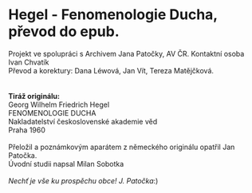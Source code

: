 <h1>Hegel - Fenomenologie Ducha, převod do epub.</h1> 
Projekt ve spolupráci s Archivem Jana Patočky, AV ČR. Kontaktní osoba Ivan Chvatík<br/>
Převod a korektury: Dana Léwová, Jan Vít, Tereza Matějčková.<br/>
<br/><br/>
<b>Tiráž originálu:</b><br/>
Georg Wilhelm Friedrich Hegel<br/>
FENOMENOLOGIE DUCHA<br/>
Nakladatelství československé akademie věd<br/>
Praha 1960<br/>
<br/>
Přeložil a poznámkovým aparátem z německého originálu opatřil Jan Patočka.<br/>
Úvodní studii napsal Milan Sobotka<br/>
<br/>
<i>Nechť je vše ku prospěchu obce! J. Patočka</i>:)

